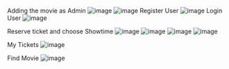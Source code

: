 Adding the movie as  Admin
![image](https://github.com/user-attachments/assets/52b4881c-76d6-4864-b461-63ca6e0b276e)
![image](https://github.com/user-attachments/assets/0f9e6e35-0829-41ce-9450-f2e8ea7935d8)
Register User
![image](https://github.com/user-attachments/assets/374e38a8-7b0e-43bd-bc4d-e3098cc89408)
Login User
![image](https://github.com/user-attachments/assets/01a3a0a3-283f-485f-bbd0-f89a21fa3331)

Reserve ticket and choose Showtime
![image](https://github.com/user-attachments/assets/f07b2a85-5f96-40a0-80d8-1d765f628458)
![image](https://github.com/user-attachments/assets/1ee4cc4e-84b5-4781-8f8a-22ce4aa7cfc6)
![image](https://github.com/user-attachments/assets/b1b216d8-d847-41f5-9108-1cd0d9f9e7b3)
![image](https://github.com/user-attachments/assets/4523bc0f-df82-4365-910e-57c4903460b0)



My Tickets
![image](https://github.com/user-attachments/assets/057a2471-e9cf-4564-9a5b-272a1a72d36a)

Find Movie
![image](https://github.com/user-attachments/assets/b507892b-4d8a-4ef2-b12c-3d5260ea7a3b)









